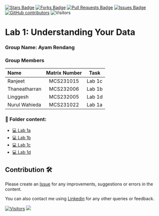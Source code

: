 <a href="https://github.com/drshahizan/BDM/stargazers"><img src="https://img.shields.io/github/stars/drshahizan/BDM" alt="Stars Badge"/></a>
<a href="https://github.com/drshahizan/BDM/network/members"><img src="https://img.shields.io/github/forks/drshahizan/BDM" alt="Forks Badge"/></a>
<a href="https://github.com/drshahizan/BDM/pulls"><img src="https://img.shields.io/github/issues-pr/drshahizan/BDM" alt="Pull Requests Badge"/></a>
<a href="https://github.com/drshahizan/BDM"><img src="https://img.shields.io/github/issues/drshahizan/BDM" alt="Issues Badge"/></a>
<a href="https://github.com/drshahizan/BDM/graphs/contributors"><img alt="GitHub contributors" src="https://img.shields.io/github/contributors/drshahizan/BDM?color=2b9348"></a>
![Visitors](https://api.visitorbadge.io/api/visitors?path=https%3A%2F%2Fgithub.com%2Fdrshahizan%2BDM&labelColor=%23d9e3f0&countColor=%23697689&style=flat)

# Lab 1: Understanding Your Data

### Group Name: Ayam Rendang
### Group Members

| Name                                     | Matrix Number | Task |
| :---------------------------------------- | :-------------: | ------------- |
| Ranjeet              |   MCS231015   | Lab 1c     |
| Thaneatharran              |   MCS232006   | Lab 1b     |
| Linggesh              |   MCS232005   | Lab 1d      |
| Nurul Wahieda             |   MCS231022   | Lab 1a      |

### 📂 Folder content:
* [💻 Lab 1a]()
* [💻 Lab 1b](https://github.com/drshahizan/BDM/blob/main/lab/submission/Ayam%20Rendang/lab1/Lab_1b.ipynb)
* [💻 Lab 1c](https://github.com/drshahizan/BDM/blob/main/lab/submission/Ayam%20Rendang/lab1/ans_lab1c.ipynb)
* [💻 Lab 1d]()

## Contribution 🛠️
Please create an [Issue](https://github.com/drshahizan/BDM/issues) for any improvements, suggestions or errors in the content.

You can also contact me using [Linkedin](https://www.linkedin.com/in/drshahizan/) for any other queries or feedback.

[![Visitors](https://api.visitorbadge.io/api/visitors?path=https%3A%2F%2Fgithub.com%2Fdrshahizan&labelColor=%23697689&countColor=%23555555&style=plastic)](https://visitorbadge.io/status?path=https%3A%2F%2Fgithub.com%2Fdrshahizan)
![](https://hit.yhype.me/github/profile?user_id=81284918)






